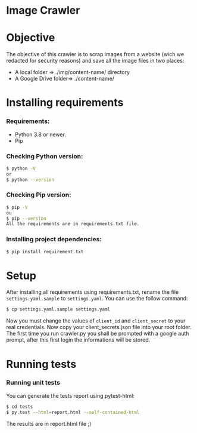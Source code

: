 # Image Crawler

# Objective
The objective of this crawler is to scrap images from a website (wich we redacted for security reasons) and save all the image files in two places:

 - A local folder => ./img/content-name/ directory
 - A Google Drive folder=>  ./content-name/

# Installing requirements
 ### Requirements:
 - Python 3.8 or newer.
 - Pip 

### Checking Python version:
 ```sh
$ python -V
or
$ python --version
```
### Checking Pip version:
```sh
$ pip -V
ou
$ pip --version
All the requirements are in requirements.txt file.
```
### Installing project dependencies:
 ```sh
$ pip install requirement.txt
 ```
 # Setup
 After installing all requirements using requirements.txt, rename the file ```settings.yaml.sample``` to ```settings.yaml```.
 You can use the follow command:
 ```sh
$ cp settings.yaml.sample settings.yaml
 ```
Now you must change the values of  ```client_id``` and ```client_secret``` to your real credentials.
Now copy your client_secrets.json file into your root folder.
The first time you run crawler.py you shall be prompted with a google auth prompt, after this first login the informations will be stored.

# Running tests
### Running unit tests
You can generate the tests report using pytest-html:
 ```sh
$ cd tests
$ py.test --html=report.html --self-contained-html
```
 The results are in report.html file ;)